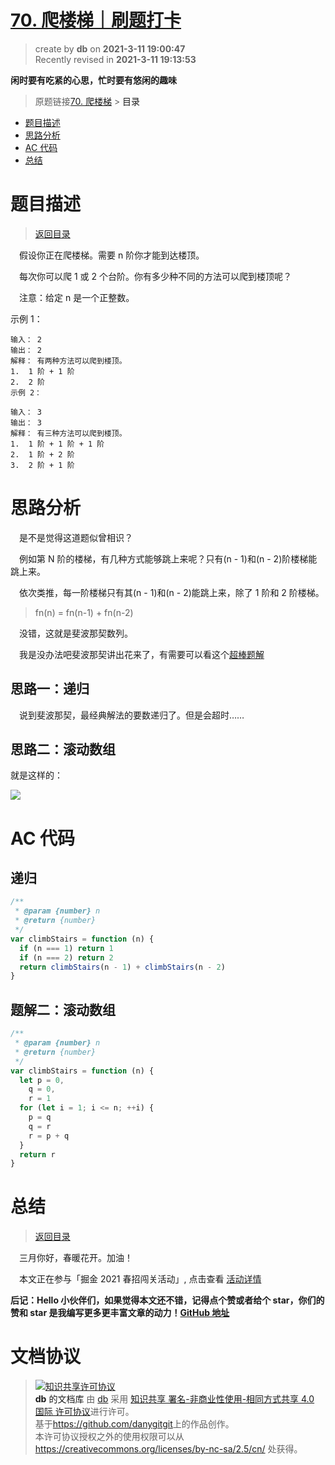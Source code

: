 # [70. 爬楼梯｜刷题打卡](https://github.com/danygitgit/document-library)

> create by **db** on **2021-3-11 19:00:47**  
> Recently revised in **2021-3-11 19:13:53**

**闲时要有吃紧的心思，忙时要有悠闲的趣味**

> 原题链接[70. 爬楼梯](https://leetcode-cn.com/problems/climbing-stairs/) > <a id="catalog">目录</a>

- [题目描述](#preface)
- [思路分析](#main-body)
- [AC 代码](#main-body2)
- [总结](#summary)

# <a  id="preface">题目描述</a>

> [返回目录](#catalog)

&emsp;假设你正在爬楼梯。需要 n 阶你才能到达楼顶。

&emsp;每次你可以爬 1 或 2 个台阶。你有多少种不同的方法可以爬到楼顶呢？

&emsp;注意：给定 n 是一个正整数。

示例 1：

```
输入： 2
输出： 2
解释： 有两种方法可以爬到楼顶。
1.  1 阶 + 1 阶
2.  2 阶
示例 2：

输入： 3
输出： 3
解释： 有三种方法可以爬到楼顶。
1.  1 阶 + 1 阶 + 1 阶
2.  1 阶 + 2 阶
3.  2 阶 + 1 阶
```

# <a  id="main-body">思路分析</a>

&emsp;是不是觉得这道题似曾相识？

&emsp;例如第 N 阶的楼梯，有几种方式能够跳上来呢？只有(n - 1)和(n - 2)阶楼梯能跳上来。

&emsp;依次类推，每一阶楼梯只有其(n - 1)和(n - 2)能跳上来，除了 1 阶和 2 阶楼梯。

> fn(n) = fn(n-1) + fn(n-2)

&emsp;没错，这就是斐波那契数列。

&emsp;我是没办法吧斐波那契讲出花来了，有需要可以看这个[超棒题解](https://leetcode-cn.com/problems/climbing-stairs/solution/wo-shi-yi-zhi-xiao-qing-wa-by-belinda/#comment)

## 思路一：递归

&emsp;说到斐波那契，最经典解法的要数递归了。但是会超时……

## 思路二：滚动数组

就是这样的：

![](https://assets.leetcode-cn.com/solution-static/70/70_fig1.gif)

# <a  id="main-body2">AC 代码</a>

## 递归

```js
/**
 * @param {number} n
 * @return {number}
 */
var climbStairs = function (n) {
  if (n === 1) return 1
  if (n === 2) return 2
  return climbStairs(n - 1) + climbStairs(n - 2)
}
```

## 题解二：滚动数组

```js
/**
 * @param {number} n
 * @return {number}
 */
var climbStairs = function (n) {
  let p = 0,
    q = 0,
    r = 1
  for (let i = 1; i <= n; ++i) {
    p = q
    q = r
    r = p + q
  }
  return r
}
```

# <a  id="summary">总结</a>

> [返回目录](#catalog)

&emsp;三月你好，春暖花开。加油！

&emsp;本文正在参与「掘金 2021 春招闯关活动」, 点击查看 [活动详情](https://juejin.cn/post/6933147477399109640)

**后记：Hello 小伙伴们，如果觉得本文还不错，记得点个赞或者给个 star，你们的赞和 star 是我编写更多更丰富文章的动力！[GitHub 地址](https://github.com/danygitgit/document-library)**

# 文档协议

> <a rel="license" href="http://creativecommons.org/licenses/by-nc-sa/4.0/"><img alt="知识共享许可协议" style="border-width:0" src="https://user-gold-cdn.xitu.io/2018/12/23/167d9537f3e29c99?w=88&h=31&f=png&s=1888" /></a><br /><a xmlns:dct="http://purl.org/dc/terms/" property="dct:title">**db** 的文档库</a> 由 <a xmlns:cc="http://creativecommons.org/ns#" href="db" property="cc:attributionName" rel="cc:attributionURL">db</a> 采用 <a rel="license" href="http://creativecommons.org/licenses/by-nc-sa/4.0/">知识共享 署名-非商业性使用-相同方式共享 4.0 国际 许可协议</a>进行许可。<br />基于<a xmlns:dct="http://purl.org/dc/terms/" href="https://github.com/danygitgit" rel="dct:source">https://github.com/danygitgit</a>上的作品创作。<br />本许可协议授权之外的使用权限可以从 <a xmlns:cc="http://creativecommons.org/ns#" href="https://creativecommons.org/licenses/by-nc-sa/2.5/cn/" rel="cc:morePermissions">https://creativecommons.org/licenses/by-nc-sa/2.5/cn/</a> 处获得。
